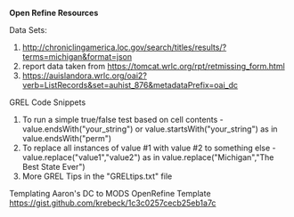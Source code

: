 <strong>Open Refine Resources</strong>

Data Sets:
1. http://chroniclingamerica.loc.gov/search/titles/results/?terms=michigan&format=json
2. report data taken from https://tomcat.wrlc.org/rpt/retmissing_form.html
3. https://auislandora.wrlc.org/oai2?verb=ListRecords&set=auhist_876&metadataPrefix=oai_dc

GREL Code Snippets
1. To run a simple true/false test based on cell contents - value.endsWith("your_string") or value.startsWith("your_string") as in value.endsWith("perm")
2. To replace all instances of value #1 with value #2 to something else - value.replace("value1","value2") as in value.replace("Michigan","The Best State Ever")
3. More GREL Tips in the "GRELtips.txt" file

Templating
Aaron's DC to MODS OpenRefine Template
https://gist.github.com/krebeck/1c3c0257cecb25eb1a7c


